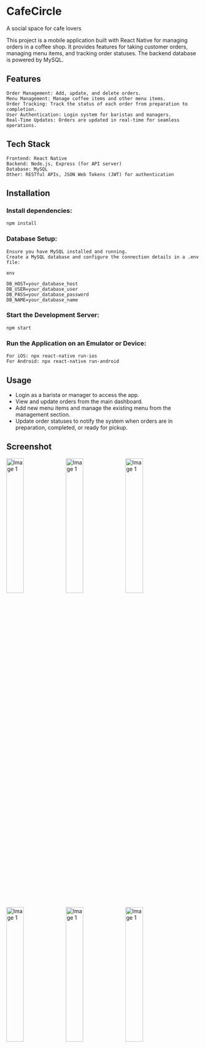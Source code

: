# CafeCircle
A social space for cafe lovers

This project is a mobile application built with React Native for managing orders in a coffee shop. It provides features for taking customer orders, managing menu items, and tracking order statuses. The backend database is powered by MySQL.

## Features

    Order Management: Add, update, and delete orders.
    Menu Management: Manage coffee items and other menu items.
    Order Tracking: Track the status of each order from preparation to completion.
    User Authentication: Login system for baristas and managers.
    Real-Time Updates: Orders are updated in real-time for seamless operations.

## Tech Stack

    Frontend: React Native
    Backend: Node.js, Express (for API server)
    Database: MySQL
    Other: RESTful APIs, JSON Web Tokens (JWT) for authentication

## Installation

### Install dependencies:

    npm install

### Database Setup:

    Ensure you have MySQL installed and running.
    Create a MySQL database and configure the connection details in a .env file:

    env

    DB_HOST=your_database_host
    DB_USER=your_database_user
    DB_PASS=your_database_password
    DB_NAME=your_database_name

### Start the Development Server:

    npm start

### Run the Application on an Emulator or Device:

    For iOS: npx react-native run-ios
    For Android: npx react-native run-android

## Usage

   - Login as a barista or manager to access the app.
   - View and update orders from the main dashboard.
   - Add new menu items and manage the existing menu from the management section.
   - Update order statuses to notify the system when orders are in preparation, completed, or ready for pickup.

## Screenshot

<img src="https://github.com/user-attachments/assets/124fbbe9-c047-4a9d-a8f7-f0a1c683a07d" width= 30% height= 30% alt="Image 1">
<img src="https://github.com/user-attachments/assets/a0f09cce-38ca-4cb8-81bc-94085b580147" width= 30% height= 30% alt="Image 1">

<img src="https://github.com/user-attachments/assets/d4068b4f-9d99-487e-956c-1099f99ee99c" width= 30% height= 30% alt="Image 1">
<img src="https://github.com/user-attachments/assets/2fe2ad8d-5e46-40f6-a0f6-55f8eb04ff6e" width= 30% height= 30% alt="Image 1">

<img src="https://github.com/user-attachments/assets/14746f93-80cd-4804-ae2b-968f2e69d921" width= 30% height= 30% alt="Image 1">
<img src="https://github.com/user-attachments/assets/992f6bf8-bb5b-447a-9c7a-ed8b3a4c1776" width= 30% height= 30% alt="Image 1">
